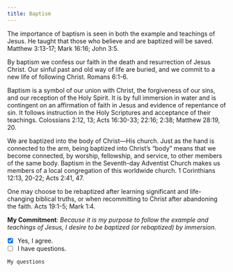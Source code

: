 ```yaml
---
title: Baptism
---
```


The importance of baptism is seen in both the example and teachings of Jesus. He taught that those who believe and are baptized will be saved. Matthew 3:13-17; Mark 16:16; John 3:5.

By baptism we confess our faith in the death and resurrection of Jesus Christ. Our sinful past and old way of life are buried, and we commit to a new life of following Christ. Romans 6:1-6.

Baptism is a symbol of our union with Christ, the forgiveness of our sins, and our reception of the Holy Spirit. It is by full immersion in water and is contingent on an affirmation of faith in Jesus and evidence of repentance of sin. It follows instruction in the Holy Scriptures and acceptance of their teachings. Colossians 2:12, 13; Acts 16:30-33; 22:16; 2:38; Matthew 28:19, 20.

We are baptized into the body of Christ—His church. Just as the hand is connected to the arm, being baptized into Christ’s “body” means that we become connected, by worship, fellowship, and service, to other members of the same body. Baptism in the Seventh-day Adventist Church makes us members of a local congregation of this worldwide church. 1 Corinthians 12:13, 20-22; Acts 2:41, 47.

One may choose to be rebaptized after learning significant and life-changing biblical truths, or when recommitting to Christ after abandoning the faith. Acts 19:1-5; Mark 1:4.

**My Commitment**: _Because it is my purpose to follow the example and teachings of Jesus, I desire to be baptized (or rebaptized) by immersion._

- [x] Yes, I agree.
- [ ] I have questions.

`My questions`